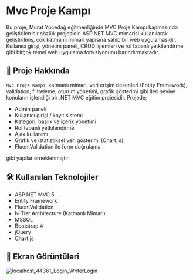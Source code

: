 # Mvc Proje Kampı

Bu proje, Murat Yücedağ eğitmenliğinde MVC Proje Kampı kapmasında geliştirilen bir sözlük projesidir. ASP.NET MVC mimarisi kullanılarak geliştirilmiş, çok katmanlı mimari yapısına sahip bir web uygulamasıdır. Kullanıcı girişi, yönetim paneli, CRUD işlemleri ve rol tabanlı yetkilendirme gibi birçok temel web uygulama fonksiyonunu barındırmaktadır.

## 🚀 Proje Hakkında

`Mvc Proje Kampı`, katmanlı mimari, veri erişim desenleri (Entity Framework), validation, filtreleme, oturum yönetimi, grafik gösterimi gibi ileri seviye konuların işlendiği bir .NET MVC eğitim projesidir. Projede;

- Admin paneli
- Kullanıcı girişi / kayıt sistemi
- Kategori, başlık ve içerik yönetimi
- Rol tabanlı yetkilendirme
- Ajax kullanımı
- Grafik ve istatistiksel veri gösterimi (Chart.js)
- FluentValidation ile form doğrulama

gibi yapılar örneklenmiştir.

## 🛠️ Kullanılan Teknolojiler

- ASP.NET MVC 5
- Entity Framework
- FluentValidation
- N-Tier Architecture (Katmanlı Mimari)
- MSSQL
- Bootstrap 4
- jQuery
- Chart.js

## 📸 Ekran Görüntüleri

![localhost_44361_Login_WriterLogin](https://github.com/user-attachments/assets/573e1da3-0120-4d01-b8b7-e35aad204a6a)
